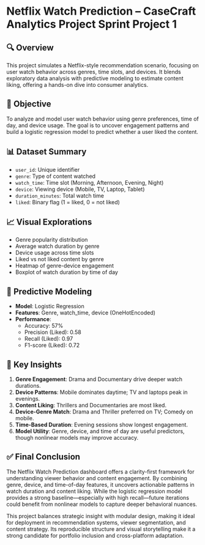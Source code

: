 #  Netflix Watch Prediction – CaseCraft Analytics Project Sprint Project 1

## 🔍 Overview  
This project simulates a Netflix-style recommendation scenario, focusing on user watch behavior across genres, time slots, and devices. It blends exploratory data analysis with predictive modeling to estimate content liking, offering a hands-on dive into consumer analytics.

## 🎯 Objective  
To analyze and model user watch behavior using genre preferences, time of day, and device usage. The goal is to uncover engagement patterns and build a logistic regression model to predict whether a user liked the content.

## 📊 Dataset Summary  
- `user_id`: Unique identifier  
- `genre`: Type of content watched  
- `watch_time`: Time slot (Morning, Afternoon, Evening, Night)  
- `device`: Viewing device (Mobile, TV, Laptop, Tablet)  
- `duration_minutes`: Total watch time  
- `liked`: Binary flag (1 = liked, 0 = not liked)

## 📈 Visual Explorations  
- Genre popularity distribution  
- Average watch duration by genre  
- Device usage across time slots  
- Liked vs not liked content by genre  
- Heatmap of genre-device engagement  
- Boxplot of watch duration by time of day

## 🤖 Predictive Modeling  
- **Model**: Logistic Regression  
- **Features**: Genre, watch_time, device (OneHotEncoded)  
- **Performance**:  
  - Accuracy: 57%  
  - Precision (Liked): 0.58  
  - Recall (Liked): 0.97  
  - F1-score (Liked): 0.72

## 🧠 Key Insights  
1. **Genre Engagement**: Drama and Documentary drive deeper watch durations.  
2. **Device Patterns**: Mobile dominates daytime; TV and laptops peak in evenings.  
3. **Content Liking**: Thrillers and Documentaries are most liked.  
4. **Device-Genre Match**: Drama and Thriller preferred on TV; Comedy on mobile.  
5. **Time-Based Duration**: Evening sessions show longest engagement.  
6. **Model Utility**: Genre, device, and time of day are useful predictors, though nonlinear models may improve accuracy.

## ✅ Final Conclusion  
The Netflix Watch Prediction dashboard offers a clarity-first framework for understanding viewer behavior and content engagement. By combining genre, device, and time-of-day features, it uncovers actionable patterns in watch duration and content liking. While the logistic regression model provides a strong baseline—especially with high recall—future iterations could benefit from nonlinear models to capture deeper behavioral nuances.

This project balances strategic insight with modular design, making it ideal for deployment in recommendation systems, viewer segmentation, and content strategy. Its reproducible structure and visual storytelling make it a strong candidate for portfolio inclusion and cross-platform adaptation.